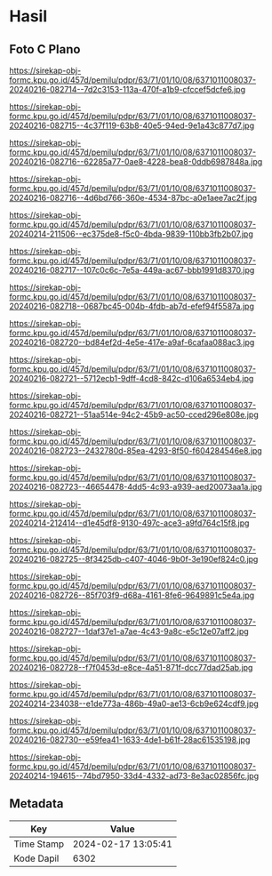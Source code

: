 # Hasil

## Foto C Plano

https://sirekap-obj-formc.kpu.go.id/457d/pemilu/pdpr/63/71/01/10/08/6371011008037-20240216-082714--7d2c3153-113a-470f-a1b9-cfccef5dcfe6.jpg

https://sirekap-obj-formc.kpu.go.id/457d/pemilu/pdpr/63/71/01/10/08/6371011008037-20240216-082715--4c37f119-63b8-40e5-94ed-9e1a43c877d7.jpg

https://sirekap-obj-formc.kpu.go.id/457d/pemilu/pdpr/63/71/01/10/08/6371011008037-20240216-082716--62285a77-0ae8-4228-bea8-0ddb6987848a.jpg

https://sirekap-obj-formc.kpu.go.id/457d/pemilu/pdpr/63/71/01/10/08/6371011008037-20240216-082716--4d6bd766-360e-4534-87bc-a0e1aee7ac2f.jpg

https://sirekap-obj-formc.kpu.go.id/457d/pemilu/pdpr/63/71/01/10/08/6371011008037-20240214-211506--ec375de8-f5c0-4bda-9839-110bb3fb2b07.jpg

https://sirekap-obj-formc.kpu.go.id/457d/pemilu/pdpr/63/71/01/10/08/6371011008037-20240216-082717--107c0c6c-7e5a-449a-ac67-bbb1991d8370.jpg

https://sirekap-obj-formc.kpu.go.id/457d/pemilu/pdpr/63/71/01/10/08/6371011008037-20240216-082718--0687bc45-004b-4fdb-ab7d-efef94f5587a.jpg

https://sirekap-obj-formc.kpu.go.id/457d/pemilu/pdpr/63/71/01/10/08/6371011008037-20240216-082720--bd84ef2d-4e5e-417e-a9af-6cafaa088ac3.jpg

https://sirekap-obj-formc.kpu.go.id/457d/pemilu/pdpr/63/71/01/10/08/6371011008037-20240216-082721--5712ecb1-9dff-4cd8-842c-d106a6534eb4.jpg

https://sirekap-obj-formc.kpu.go.id/457d/pemilu/pdpr/63/71/01/10/08/6371011008037-20240216-082721--51aa514e-94c2-45b9-ac50-cced296e808e.jpg

https://sirekap-obj-formc.kpu.go.id/457d/pemilu/pdpr/63/71/01/10/08/6371011008037-20240216-082723--2432780d-85ea-4293-8f50-f604284546e8.jpg

https://sirekap-obj-formc.kpu.go.id/457d/pemilu/pdpr/63/71/01/10/08/6371011008037-20240216-082723--46654478-4dd5-4c93-a939-aed20073aa1a.jpg

https://sirekap-obj-formc.kpu.go.id/457d/pemilu/pdpr/63/71/01/10/08/6371011008037-20240214-212414--d1e45df8-9130-497c-ace3-a9fd764c15f8.jpg

https://sirekap-obj-formc.kpu.go.id/457d/pemilu/pdpr/63/71/01/10/08/6371011008037-20240216-082725--8f3425db-c407-4046-9b0f-3e190ef824c0.jpg

https://sirekap-obj-formc.kpu.go.id/457d/pemilu/pdpr/63/71/01/10/08/6371011008037-20240216-082726--85f703f9-d68a-4161-8fe6-9649891c5e4a.jpg

https://sirekap-obj-formc.kpu.go.id/457d/pemilu/pdpr/63/71/01/10/08/6371011008037-20240216-082727--1daf37e1-a7ae-4c43-9a8c-e5c12e07aff2.jpg

https://sirekap-obj-formc.kpu.go.id/457d/pemilu/pdpr/63/71/01/10/08/6371011008037-20240216-082728--f7f0453d-e8ce-4a51-871f-dcc77dad25ab.jpg

https://sirekap-obj-formc.kpu.go.id/457d/pemilu/pdpr/63/71/01/10/08/6371011008037-20240214-234038--e1de773a-486b-49a0-ae13-6cb9e624cdf9.jpg

https://sirekap-obj-formc.kpu.go.id/457d/pemilu/pdpr/63/71/01/10/08/6371011008037-20240216-082730--e59fea41-1633-4de1-b61f-28ac61535198.jpg

https://sirekap-obj-formc.kpu.go.id/457d/pemilu/pdpr/63/71/01/10/08/6371011008037-20240214-194615--74bd7950-33d4-4332-ad73-8e3ac02856fc.jpg


## Metadata

| Key        | Value               |
| ---------- | ------------------- |
| Time Stamp | 2024-02-17 13:05:41 |
| Kode Dapil | 6302                |



